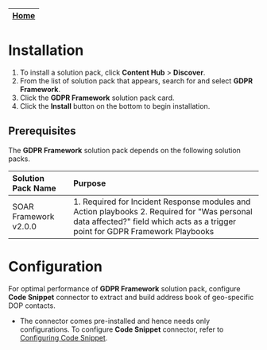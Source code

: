 | [Home](https://github.com/fortinet-fortisoar/solution-pack-gdpr-framework/blob/release/1.0.1/README.md) | 
|--------------------------------------------| 
 
# Installation 
1. To install a solution pack, click **Content Hub** > **Discover**.    
2. From the list of solution pack that appears, search for and select **GDPR Framework**. 
3. Click the **GDPR Framework** solution pack card.    
4. Click the **Install** button on the bottom to begin installation. 

## Prerequisites

The **GDPR Framework** solution pack depends on the following solution packs.

| Solution Pack Name | Purpose                                                     |
|:-------------------|:------------------------------------------------------------|
| SOAR Framework v2.0.0    | 1. Required for Incident Response modules and Action playbooks 2. Required for "Was personal data affected?" field which acts as a trigger point for GDPR Framework Playbooks|

# Configuration 
For optimal performance of **GDPR Framework** solution pack, configure **Code Snippet** connector to extract and build address book of geo-specific DOP contacts.
- The connector comes pre-installed and hence needs only configurations. To configure **Code Snippet** connector, refer to [Configuring Code Snippet](https://docs.fortinet.com/document/fortisoar/0.0.0/fortisoar-built-in-connectors/1/fortisoar-built-in-connectors#CodeSnippet).